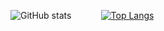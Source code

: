 ![GitHub stats](https://github-readme-stats.vercel.app/api?username=blackakula&show_icons=true&theme=dark&hide_title=true&include_all_commits=true)
&nbsp;&nbsp;&nbsp;&nbsp;&nbsp;&nbsp;&nbsp;&nbsp;&nbsp;&nbsp;
[![Top Langs](https://github-readme-stats.vercel.app/api/top-langs/?username=blackakula&theme=dark&langs_count=10&hide=shell,html)](https://github.com/anuraghazra/github-readme-stats)
